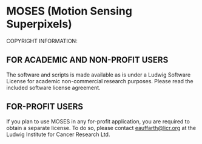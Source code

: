 # MOSES (Motion Sensing Superpixels)



COPYRIGHT INFORMATION:

FOR ACADEMIC AND NON-PROFIT USERS
---------------------------------
The software and scripts is made available as is under a Ludwig Software License for academic non-commercial research purposes. Please read the included software license agreement.

FOR-PROFIT USERS
----------------
If you plan to use MOSES in any for-profit application, you are required to obtain a separate  license. To do so, please contact eauffarth@licr.org at the Ludwig Institute for  Cancer Research Ltd.
